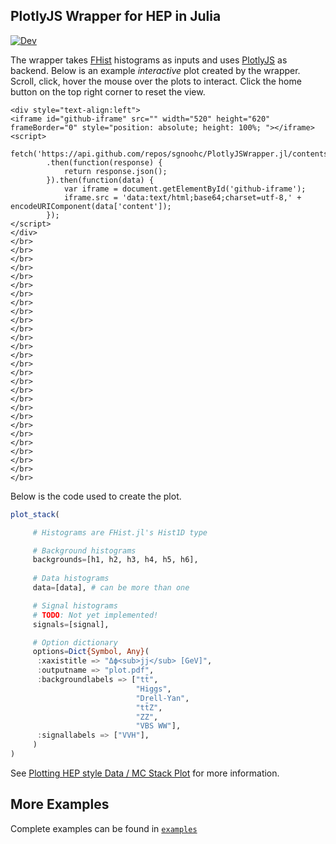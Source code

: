 ## PlotlyJS Wrapper for HEP in Julia

[![Dev](https://img.shields.io/badge/docs-dev-blue.svg)](https://sgnoohc.github.io/PlotlyJSWrapper.jl/dev/)

The wrapper takes [FHist](https://github.com/Moelf/FHist.jl) histograms as inputs and uses [PlotlyJS](https://github.com/JuliaPlots/PlotlyJS.jl) as backend.
Below is an example *interactive* plot created by the wrapper.
Scroll, click, hover the mouse over the plots to interact.
Click the home button on the top right corner to reset the view.

```@raw html
<div style="text-align:left">
<iframe id="github-iframe" src="" width="520" height="620" frameBorder="0" style="position: absolute; height: 100%; "></iframe>
<script>
    fetch('https://api.github.com/repos/sgnoohc/PlotlyJSWrapper.jl/contents/examples/example1/plot.html')
        .then(function(response) {
            return response.json();
        }).then(function(data) {
            var iframe = document.getElementById('github-iframe');
            iframe.src = 'data:text/html;base64;charset=utf-8,' + encodeURIComponent(data['content']);
        });
</script>
</div>
</br>
</br>
</br>
</br>
</br>
</br>
</br>
</br>
</br>
</br>
</br>
</br>
</br>
</br>
</br>
</br>
</br>
</br>
</br>
</br>
</br>
</br>
</br>
</br>
</br>
</br>
</br>
</br>
```

Below is the code used to create the plot.

```julia
plot_stack(

     # Histograms are FHist.jl's Hist1D type

     # Background histograms
     backgrounds=[h1, h2, h3, h4, h5, h6],
     
     # Data histograms
     data=[data], # can be more than one

     # Signal histograms
     # TODO: Not yet implemented!
     signals=[signal],

     # Option dictionary
     options=Dict{Symbol, Any}(
      :xaxistitle => "Δϕ<sub>jj</sub> [GeV]",
      :outputname => "plot.pdf",
      :backgroundlabels => ["tt̄",
                            "Higgs",
                            "Drell-Yan",
                            "tt̄Z",
                            "ZZ",
                            "VBS WW"],
      :signallabels => ["VVH"],
     )
)
```

See [Plotting HEP style Data / MC Stack Plot](@ref) for more information.

## More Examples

Complete examples can be found in [```examples```](https://github.com/sgnoohc/PlotlyJSWrapper.jl/blob/main/examples)
